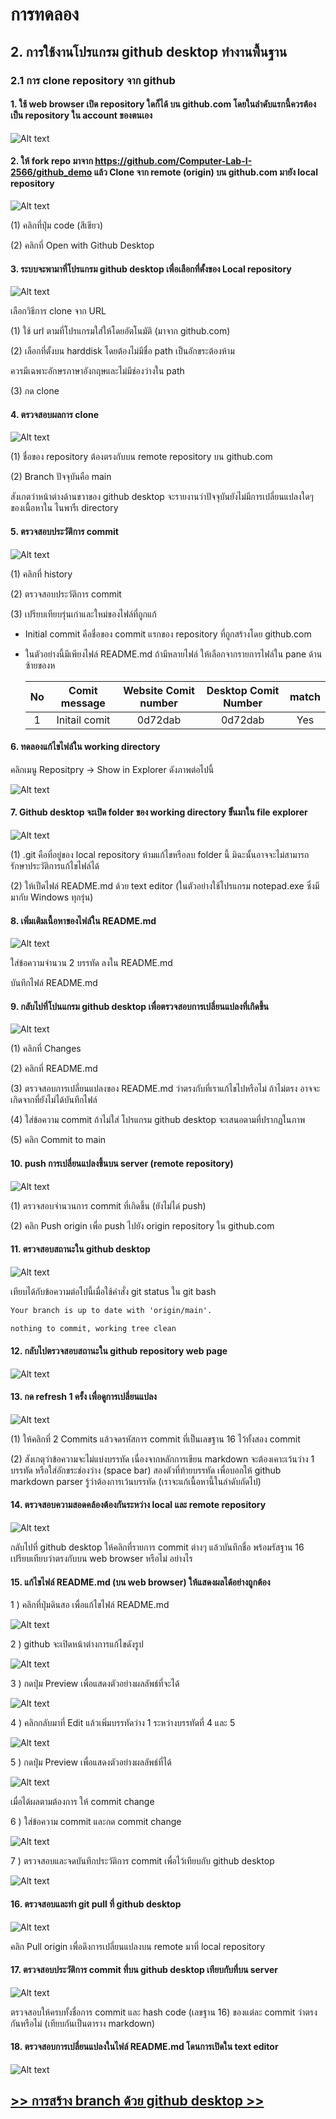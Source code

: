# การทดลอง

## 2. การใช้งานโปรแกรม github desktop ทำงานพื้นฐาน

### 2.1 การ clone repository จาก github 

#### 1. ใช้ web browser เปิด repository ใดก็ได้ บน github.com โดยในลำดับแรกนี้ควรต้องเป็น repository ใน account  ของตนเอง

![Alt text](./Pictures/Picture-04.png)

#### 2. ให้ fork repo มาจาก https://github.com/Computer-Lab-I-2566/github_demo แล้ว Clone จาก remote (origin) บน github.com มายัง local repository

![Alt text](./Pictures/Picture-05.png)

(1) คลิกที่ปุ่ม code (สีเขียว)

(2) คลิกที่  Open with Github Desktop

#### 3. ระบบจะพามาที่โปรแกรม github desktop เพื่อเลือกที่ตั้งของ Local repository

![Alt text](Pictures/Picture-06.png)

เลือกวิธีการ clone จาก URL

(1) ใช้ url ตามที่โปรแกรมใส่ให้โดยอัตโนมัติ (มาจาก github.com)

(2) เลือกที่ตั้งบน harddisk โดยต้องไม่มีชื่อ  path เป็นอักขระต้องห้าม

ควรมีเฉพาะอักษรภาษาอังกฤษและไม่มีช่องว่างใน path

(3) กด clone

#### 4. ตรวจสอบผลการ clone

![Alt text](./Pictures/Picture-07.png)

(1) ชื่อของ repository ต้องตรงกับบน remote repository บน github.com

(2) Branch ปัจจุบันคือ main

สังเกตว่าหน้าต่างด้านขวาของ github desktop  จะรายงานว่าปัจจุบันยังไม่มีการเปลี่ยนแปลงใดๆ ของเนื้อหาใน  ไนพารืเ directory 

#### 5. ตรวจสอบประวัติการ commit

![Alt text](./Pictures/Picture-08.png)

(1) คลิกที่ history

(2) ตรวจสอบประวัติการ commit

(3) เปรียบเทียบรุ่นเก่าและใหม่ของไฟล์ที่ถูกแก้

- Initial commit คือชื่อของ commit แรกของ repository ที่ถูกสร้างโดย github.com

- ในตัวอย่างนี้มีเพียงไฟล์ README.md ถ้ามีหลายไฟล์ ให้เลือกจากรายการไฟล์ใน pane ด้านซ้ายของห

  | No | Comit message | Website Comit number | Desktop Comit Number | match |
  |:----:|:-------------:|:-------------------:|:--------------------:|:-------:|
  | 1 | Initail comit | 0d72dab | 0d72dab | Yes |
  
#### 6. ทดลองแก้ไขไฟล์ใน working directory

คลิกเมนู Repositpry -> Show in Explorer ดังภาพต่อไปนี้

![Alt text](./Pictures/Picture-09.png)

#### 7. Github desktop จะเปิด folder ของ  working directory ขึั้นมาใน file explorer

![Alt text](./Pictures/Picture-10.png)

(1) .git คือที่อยู่ของ local repository ห้ามแก้ไขหรือลบ folder นี้ มิฉะนั้นอาจจะไม่สามารถรักษาประวัติการแก้ไขไฟล์ได้

(2) ให้เปืดไฟล์ README.md ด้วย text editor (ในตัวอย่างใช้โปรแกรม notepad.exe ซึ่งมีมากับ Windows ทุกรุ่น)

#### 8. เพิ่มเติมเนื้อหาของไฟล์ใน README.md

![Alt text](./Pictures/Picture-11.png)

ใส่ข้อความจำนวน 2 บรรทัด ลงใน README.md

บันทึกไฟล์ README.md

#### 9. กลับไปที่โปนแกรม github desktop เพื่อตรวจสอบการเปลี่ยนแปลงที่เกิดขึ้น

![Alt text](./Pictures/Picture-12.png)

(1) คลิกที่ Changes

(2) คลิกที่ README.md

(3) ตรวจสอบการเปลี่ยนแปลงของ README.md ว่าตรงกับที่เราแก้ไขไปหรือไม่ ถ้าไม่ตรง อาจจะเกิดจากที่ยังไม่ได้บันทึกไฟล์

(4) ใส่ข้อความ commit ถ้าไม่ใส่ โปรแกรม github desktop จะเสนอตามที่ปรากฏในภาพ

(5) คลิก Commit to main

#### 10. push การเปลี่ยนแปลงขึ้นบน server (remote repository)
 
![Alt text](./Pictures/Picture-13.png)

(1)  ตรวจสอบจำนวนการ commit ที่เกิดขึ้น (ยังไม่ได่ push)

(2)  คลิก Push origin เพื่อ push ไปยัง origin repository ใน github.com

#### 11. ตรวจสอบสถานะใน github desktop 

![Alt text](/Pictures/Picture-14.png)

เทียบได้กับข้อความต่อไปนี้เมื่อใช้คำสั่ง git status ใน git bash

``` md
Your branch is up to date with 'origin/main'.

nothing to commit, working tree clean
```

#### 12. กลับไปตรวจสอบสถานะใน github repository web page

![Alt text](./Pictures/Picture-15.png)

#### 13. กด refresh 1 ครั้ง เพื่อดูการเปลี่ยนแปลง

![Alt text](./Pictures/Picture-16.png)

(1) ให้คลิกที่ 2 Commits แล้วจดรหัสการ commit ที่เป็นเลขฐาน 16 ไว้ทั้งสอง commit

(2) สังเกตุว่าข้อความจะไม่แบ่งบรรทัด เนื่องจากหลักการเขียน markdown จะต้องเคาะเว้นว่าง 1 บรรทัด หรือใส่อักขระช่องว่าง (space bar)  สองตัวที่ท้ายบรรทัด เพื่อบอกให้ github markdown parser รู้ว่าต้องการเว้นบรรทัด (เราจะแก้เนื้อหานี้ในลำดับถัดไป)

#### 14. ตรวจสอบความสอดคล้องต้องกันระหว่าง local และ remote repository

![Alt text](./Pictures/Picture-17.png)


กลับไปที่ github desktop ให้คลิกที่รายการ commit ต่างๆ แล้วบันทึกชื่อ พร้อมรัสฐาน 16  เปรียบเทียบว่าตรงกับบน web browser หรือไม่ อย่างไร

#### 15. แก้ไขไฟล์ README.md (บน web browser) ให้แสดงผลได้อย่างถูกต้อง

1 ) คลิกที่ปุ่มดินสอ เพื่อแก้ไขไฟล์ README.md

![Alt text](./Pictures/Picture-18.png)

2 )  github จะเปิดหน้าต่างการแก้ไขดังรูป

![Alt text](./Pictures/Picture-19.png)

3 )  กดปุ่ม Preview เพื่อแสดงตัวอย่างผลลัพธ์ที่จะได้

![Alt text](./Pictures/Picture-20.png)

4 )  คลิกกลับมาที่ Edit แล้วเพิ่มบรรทัดว่าง 1 ระหว่างบรรทัดที่ 4 และ 5

![Alt text](./Pictures/Picture-21.png)

5 )  กดปุ่ม Preview เพื่อแสดงตัวอย่างผลลัพธ์ที่ได้

![Alt text](./Pictures/Picture-22.png)

เมื่อได้ผลตามต้องการ ให้ commit change  

6 )  ใส่ข้อความ commit และกด commit change

![Alt text](./Pictures/Picture-23.png)

7 )  ตรวจสอบและจดบันทึกประวัติการ commit เพื่อไว้เทียบกับ github desktop

![Alt text](./Pictures/Picture-24.png)

#### 16. ตรวจสอบและทำ git pull ที่ github desktop

![Alt text](./Pictures/Picture-25.png)

คลิก Pull origin เพื่อดึงการเปลี่ยนแปลงบน remote มาที่ local repository

#### 17. ตรวจสอบประวัติการ commit ที่บน github desktop เทียบกับที่บน  server

![Alt text](./Pictures/Picture-26.png)

ตรวจสอบให้ครบทั้งชื่อการ commit และ hash code (เลขฐาน 16) ของแต่ละ commit ว่าตรงกันหรือไม่ (เทียบกันเป็นตาราง markdown)

#### 18. ตรวจสอบการเปลี่ยนแปลงในไฟล์ README.md โดนการเปิดใน text editor

![Alt text](./Pictures/Picture-27.png)

## [>> การสร้าง branch ด้วย github desktop >>](W12-Labsheet-03.md)

